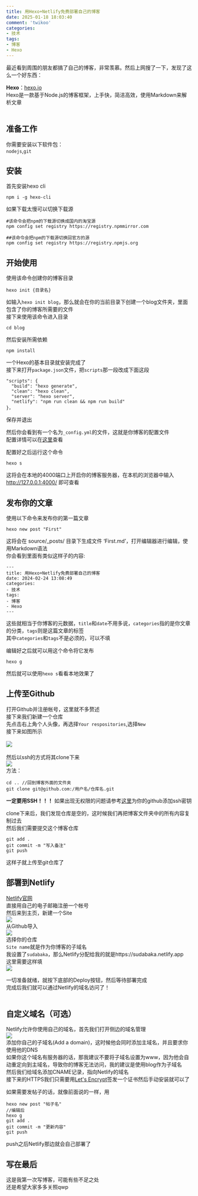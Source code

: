 ```yaml
---
title: 用Hexo+Netlify免费部署自己的博客
date: 2025-01-18 18:03:40
comment: 'twikoo'
categories: 
- 技术
tags:
- 博客
- Hexo
---
```


最近看到周围的朋友都搞了自己的博客，非常羡慕。然后上网搜了一下，发现了这么一个好东西：

**Hexo**：[hexo.io](https://hexo.io "点我前往Hexo官网")
<br>
Hexo是一款基于Node.js的博客框架，上手快，简洁高效，使用Markdown来解析文章
<br><br>



## 准备工作
你需要安装以下软件包：<br>
``nodejs``,``git``<br>

## 安装
首先安装hexo cli

```
npm i -g hexo-cli
```
如果下载太慢可以切换下载源
```
#该命令会把npm的下载源切换成国内的淘宝源
npm config set registry https://registry.npmmirror.com

##该命令会把npm的下载源切换回官方的源
npm config set registry https://registry.npmjs.org
```

## 开始使用
使用该命令创建你的博客目录
```
hexo init {目录名}
```
如输入``hexo init blog``，那么就会在你的当前目录下创建一个blog文件夹，里面包含了你的博客所需要的文件<br>
接下来使用该命令进入目录
```
cd blog
```
然后安装所需依赖
```
npm install
```
一个Hexo的基本目录就安装完成了<br>
接下来打开``package.json``文件，把``scripts``那一段改成下面这段
```
"scripts": {
  "build": "hexo generate",
  "clean": "hexo clean",
  "server": "hexo server",
  "netlify": "npm run clean && npm run build"
}，
```
保存并退出<br>


然后你会看到有一个名为``_config.yml``的文件，这就是你博客的配置文件<br>
配置详情可以在[这里](https://hexo.io/zh-cn/docs/configuration.html "点我前往")查看<br>

配置好之后运行这个命令
```
hexo s
```
这将会在本地的4000端口上开启你的博客服务器，在本机的浏览器中输入
http://127.0.0.1:4000/
即可查看

## 发布你的文章
使用以下命令来发布你的第一篇文章
```
hexo new post "First"
```
这将会在 source/_posts/ 目录下生成文件 ‘First.md’，打开编辑器进行编辑，使用Markdown语法<br>
你会看到里面有类似这样子的内容:
```
---
title: 用Hexo+Netlify免费部署自己的博客
date: 2024-02-24 13:08:49
categories: 
- 技术
tags:
- 博客
- Hexo
---

```
这些就相当于你博客的元数据，``title``和``date``不用多说，``categories``指的是你文章的分类，``tags``则是这篇文章的标签<br>
其中``categories``和``tags``不是必须的，可以不填

编辑好之后就可以用这个命令将它发布
```
hexo g
```
然后就可以使用``hexo s``看看本地效果了

## 上传至Github
打开Github并注册帐号，这里就不多赘述<br>
接下来我们新建一个仓库<br>
先点击右上角个人头像，再选择``Your respositories``,选择``New``<br>
接下来如图所示<br>
<br>![](/img/2025-01-19T18-44-56.208Z.png)<br><br>
然后以ssh的方式将其clone下来
<br>![](/img/2025-01-19T18-53-15.796Z.png)<br>
方法：
```
cd .. //回到博客外面的文件夹
git clone git@github.com:/用户名/仓库名.git
```
**一定要用SSH！！！**
如果出现无权限的问题请参考[这里](https://zhuanlan.zhihu.com/p/62022220 "解决无权限问题")为你的github添加ssh密钥<br>

clone下来后，我们发现仓库是空的，这时候我们再把博客文件夹中的所有内容复制过去<br>
然后我们需要提交这个博客仓库
```
git add .
git commit -m "写入备注"
git push
```
这样子就上传至git仓库了

## 部署到Netlify
[Netlify官网](https://www.netlify.com)<br>
直接用自己的电子邮箱注册一个帐号<br>
然后来到主页，新建一个Site
<br>![](https://pic.imgdb.cn/item/65da23619f345e8d03ed0897.jpg)<br>
从Github导入
<br>![](https://pic.imgdb.cn/item/65da29a49f345e8d03fc54ff.jpg)<br>
选择你的仓库
<br>
``Site name``就是作为你博客的子域名
<br>
我设置了``sudabaka``，那么Netlify分配给我的就是https://sudabaka.netlify.app
<br>
这里需要这样填
<br>![](https://pic.imgdb.cn/item/65da2fad9f345e8d030966fb.jpg)<br>

一切准备就绪，就按下底部的Deploy按钮，然后等待部署完成<br>
完成后我们就可以通过Netlify的域名访问了！
<br>
<br>

## 自定义域名（可选）
Netlify允许你使用自己的域名，首先我们打开侧边的域名管理
<br>![](https://pic.imgdb.cn/item/65da31e59f345e8d030d787f.jpg)<br>
添加你自己的子域名(Add a domain)，这时候他会同时添加主域名，并且要求你使用他的DNS<br>
如果你这个域名有服务器的话，那我建议不要将子域名设置为www，因为他会自动重定向到主域名，导致你的博客无法访问，我的建议是使用blog作为子域名<br>
然后我们给域名添加CNAME记录，指向Netlify的域名
<br>
接下来的HTTPS我们只需要用[Let's Encrypt](https://letsencrypt.org/zh-cn/)签发一个证书然后手动安装就可以了

如果需要发帖子的话，就像前面说的一样，用
```
hexo new post "帖子名"
//编辑后
hexo g
git add .
git commit -m "更新内容"
git push
```
push之后Netlify那边就会自己部署了

## 写在最后
这是我第一次写博客，可能有些不足之处<br>
还是希望大家多多关照qwp